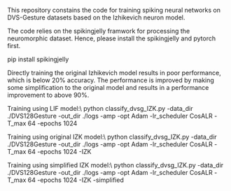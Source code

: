 This repository constains the code for training spiking neural networks on DVS-Gesture datasets based on the Izhikevich neuron model.

The code relies on the spikingjelly framwork for processing the neuromorphic dataset. Hence, please install the spikingjelly and pytorch first.

pip install spikingjelly

Directly training the original Izhikevich model results in poor performance, which is below 20% accuracy. The performance is improved by making some simplification to the original model and results in a performance improvement to above 90%.

Training using LIF model:\\
python classify_dvsg_IZK.py -data_dir ./DVS128Gesture -out_dir ./logs -amp -opt Adam -lr_scheduler CosALR -T_max 64 -epochs 1024

Training using original IZK model:\\
python classify_dvsg_IZK.py -data_dir ./DVS128Gesture -out_dir ./logs -amp -opt Adam -lr_scheduler CosALR -T_max 64 -epochs 1024 -IZK

Training using simplified IZK model:\\
python classify_dvsg_IZK.py -data_dir ./DVS128Gesture -out_dir ./logs -amp -opt Adam -lr_scheduler CosALR -T_max 64 -epochs 1024 -IZK -simplified
